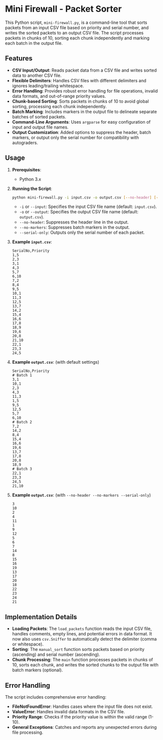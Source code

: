 # Mini Firewall - Packet Sorter

This Python script, `mini-firewall.py`, is a command-line tool that sorts packets from an input CSV file based on priority and serial number, and writes the sorted packets to an output CSV file. The script processes packets in chunks of 10, sorting each chunk independently and marking each batch in the output file.

## Features

- **CSV Input/Output**: Reads packet data from a CSV file and writes sorted data to another CSV file.
- **Flexible Delimiters**: Handles CSV files with different delimiters and ignores leading/trailing whitespace.
- **Error Handling**: Provides robust error handling for file operations, invalid data formats, and out-of-range priority values.
- **Chunk-based Sorting**: Sorts packets in chunks of 10 to avoid global sorting, processing each chunk independently.
- **Batch Marking**: Includes markers in the output file to delineate separate batches of sorted packets.
- **Command-Line Arguments**: Uses `argparse` for easy configuration of input and output file names.
- **Output Customization**: Added options to suppress the header, batch markers, or output only the serial number for compatibility with autograders.

## Usage

1.  **Prerequisites**:
    - Python 3.x

2.  **Running the Script**:

    ```bash
    python mini-firewall.py -i input.csv -o output.csv [--no-header] [--no-markers] [--serial-only]
    ```

    -   `-i` or `--input`: Specifies the input CSV file name (default: `input.csv`).
    -   `-o` or `--output`: Specifies the output CSV file name (default: `output.csv`).
    -   `--no-header`: Suppresses the header line in the output.
    -   `--no-markers`: Suppresses batch markers in the output.
    -   `--serial-only`: Outputs only the serial number of each packet.

3.  **Example `input.csv`**:

    ```csv
    SerialNo,Priority
    1,5
    2,3
    3,1
    4,3
    5,7
    6,10
    7,2
    8,4
    9,5
    10,1
    11,3
    12,5
    13,7
    14,2
    15,4
    16,6
    17,8
    18,9
    19,6
    20,8
    21,10
    22,1
    23,3
    24,5
    ```

4.  **Example `output.csv`**: (with default settings)

    ```csv
    SerialNo,Priority
    # Batch 1
    3,1
    10,1
    2,3
    4,3
    11,3
    1,5
    9,5
    12,5
    5,7
    6,10
    # Batch 2
    7,2
    14,2
    8,4
    15,4
    16,6
    19,6
    13,7
    17,8
    20,8
    18,9
    # Batch 3
    22,1
    23,3
    24,5
    21,10
    ```

5. **Example `output.csv`**: (with `--no-header --no-markers --serial-only`)

    ```csv
    3
    10
    2
    4
    11
    1
    9
    12
    5
    6
    7
    14
    8
    15
    16
    19
    13
    17
    20
    18
    22
    23
    24
    21
    ```

## Implementation Details

-   **Loading Packets**: The `load_packets` function reads the input CSV file, handles comments, empty lines, and potential errors in data format. It now also uses `csv.Sniffer` to automatically detect the delimiter (comma or whitespace).
-   **Sorting**: The `manual_sort` function sorts packets based on priority (ascending) and serial number (ascending).
-   **Chunk Processing**: The `main` function processes packets in chunks of 10, sorts each chunk, and writes the sorted chunks to the output file with batch markers (optional).

## Error Handling

The script includes comprehensive error handling:

-   **FileNotFoundError**: Handles cases where the input file does not exist.
-   **ValueError**: Handles invalid data formats in the CSV file.
-   **Priority Range**: Checks if the priority value is within the valid range (1-10).
-   **General Exceptions**: Catches and reports any unexpected errors during file processing.